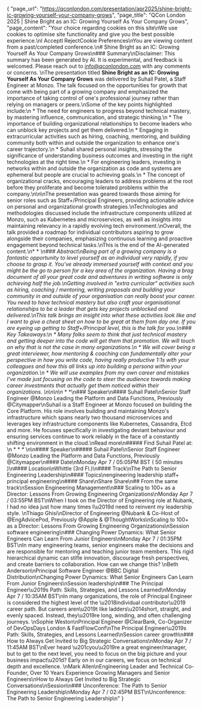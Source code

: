 {
    "page_url": "https://qconlondon.com/presentation/apr2025/shine-bright-ic-growing-yourself-your-company-grows",
    "page_title": "QCon London 2025 | Shine Bright as an IC: Growing Yourself As Your Company Grows",
    "page_content": "Your choice regarding cookies on this site\nWe use cookies to optimise site functionality and give you the best possible experience.\nI AcceptI RejectCookie Preferences\nYou are viewing content from a past/completed conference.\n# Shine Bright as an IC: Growing Yourself As Your Company Grows\n### Summary\nDisclaimer: This summary has been generated by AI. It is experimental, and feedback is welcomed. Please reach out to info@qconlondon.com with any comments or concerns. \nThe presentation titled **Shine Bright as an IC: Growing Yourself As Your Company Grows** was delivered by Suhail Patel, a Staff Engineer at Monzo. The talk focused on the opportunities for growth that come with being part of a growing company and emphasized the importance of taking control of one's professional journey rather than relying on managers or peers.\nSome of the key points highlighted include:\n  * The need for engineers to progress beyond technical mastery, by mastering influence, communication, and strategic thinking.\n  * The importance of building organizational relationships to become leaders who can unblock key projects and get them delivered.\n  * Engaging in extracurricular activities such as hiring, coaching, mentoring, and building community both within and outside the organization to enhance one's career trajectory.\n  * Suhail shared personal insights, stressing the significance of understanding business outcomes and investing in the right technologies at the right time.\n  * For engineering leaders, investing in networks within and outside the organization as code and systems are ephemeral but people are crucial to achieving goals.\n  * The concept of organizational cracks, encouraging leaders to address problems at the root before they proliferate and become tolerated problems within the company.\n\n\nThe presentation was geared towards those aiming for senior roles such as Staff+/Principal Engineers, providing actionable advice on personal and organizational growth strategies.\nTechnologies and methodologies discussed include the infrastructure components utilized at Monzo, such as Kubernetes and microservices, as well as insights into maintaining relevancy in a rapidly evolving tech environment.\nOverall, the talk provided a roadmap for individual contributors aspiring to grow alongside their companies, emphasizing continuous learning and proactive engagement beyond technical tasks.\nThis is the end of the AI-generated content.\n* * *\n### Abstract\nBeing part of a growing company is a fantastic opportunity to level yourself as an individual very rapidly, if you choose to grasp it. You've already immersed yourself with context and you might be the go to person for a key area of the organization. Having a brag document of all your great code and adventures in writing software is only achieving half the job.\nGetting involved in \"extra curricular\" activities such as hiring, coaching / mentoring, writing proposals and building your community in and outside of your organisation can really boost your career. You need to have technical mastery but also craft your organisational relationships to be a leader that gets key projects unblocked and delivered.\nThis talk brings an insight into what these activities look like and I want to give a cheat sheet on how to be great at them from day one. If you are eyeing up getting to Staff+/Principal level, this is the talk for you.\n### Key Takeaways:\n  * Many folks seem to think that just technical mastery and getting deeper into the code will get them that promotion. We will touch on why that is not the case in many organizations.\n  * We will cover being a great interviewer, how mentoring & coaching can fundamentally alter your perspective in how you write code, having really productive 1:1s with your colleagues and how this all links up into building a persona within your organization.\n  * We will use examples from my own career and mistakes I've made just focusing on the code to steer the audience towards making career investments that actually get them noticed within their organizations.  \n\n\n\n* * *\n### Speaker\n#### Suhail Patel\nSenior Staff Engineer @Monzo Leading the Platform and Data Functions, Previously @Citymapper\nSuhail is a Staff Engineer at Monzo focused on building the Core Platform. His role involves building and maintaining Monzo's infrastructure which spans nearly two thousand microservices and leverages key infrastructure components like Kubernetes, Cassandra, Etcd and more. He focuses specifically in investigating deviant behaviour and ensuring services continue to work reliably in the face of a constantly shifting environment in the cloud.\nRead more\n#####  Find Suhail Patel at: \n  *   *   * \n\n#### Speaker\n##### Suhail Patel\nSenior Staff Engineer @Monzo Leading the Platform and Data Functions, Previously @Citymapper\n#### Date\nMonday Apr 7 / 05:05PM BST ( 50 minutes )\n#### Location\nWhittle (3rd Fl.)\n#### Track\nThe Path to Senior Engineering Leadership\n#### Topics\nengineering leadership staff+ principal engineering\n#### Share\nShare Share\n## From the same track\nSession Engineering Management\n### Scaling to 100+ as a Director: Lessons From Growing Engineering Organizations\nMonday Apr 7 / 03:55PM BST\nWhen I took on the Director of Engineering role at Nubank, I had no idea just how many times I\u2019d need to reinvent my leadership style. \nThiago Ghisi\nDirector of Engineering @Nubank & Co-Host of @EngAdvicePod, Previously @Apple & @ThoughtWorks\nScaling to 100+ as a Director: Lessons From Growing Engineering Organizations\nSession software engineering\n### Changing Power Dynamics: What Senior Engineers Can Learn From Junior Engineers\nMonday Apr 7 / 01:35PM BST\nIn many engineering teams, senior engineers make the decisions and are responsible for mentoring and teaching junior team members. This rigid hierarchical dynamic can stifle innovation, discourage fresh perspectives, and create barriers to collaboration. How can we change this? \nBeth Anderson\nPrincipal Software Engineer @BBC Digital Distribution\nChanging Power Dynamics: What Senior Engineers Can Learn From Junior Engineers\nSession leadership\n### The Principal Engineer\u2019s Path: Skills, Strategies, and Lessons Learned\nMonday Apr 7 / 10:35AM BST\nIn many organizations, the role of Principal Engineer is considered the highest level of the \u2018individual contributor\u2019 career path. But careers aren\u2019t like ladders\u2014short, straight, and evenly spaced. Instead, they\u2019re long, winding, and often challenging journeys. \nSophie Weston\nPrincipal Engineer @ClearBank, Co-Organizer of DevOpsDays London & FastFlowConf\nThe Principal Engineer\u2019s Path: Skills, Strategies, and Lessons Learned\nSession career growth\n### How to Always Get Invited to Big Strategic Conversations\nMonday Apr 7 / 11:45AM BST\nEver heard \u201cyou\u2019re a great engineer/manager, but to get to the next level, you need to focus on the big picture and your business impact\u201d? Early on in our careers, we focus on technical depth and excellence. \nMark Allen\nEngineering Leader and Technical Co-Founder, Over 10 Years Experience Growing Managers and Senior Engineers\nHow to Always Get Invited to Big Strategic Conversations\nSession\n### Unconference: The Path to Senior Engineering Leadership\nMonday Apr 7 / 02:45PM BST\nUnconference: The Path to Senior Engineering Leadership\n"
}